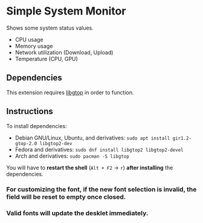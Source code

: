 # Simple System Monitor
Shows some system status values.
* CPU usage
* Memory usage
* Network utilization (Download, Upload)
* Temperature (CPU, GPU)

## Dependencies
This extension requires [libgtop](https://developer.gnome.org/libgtop/stable) in order to function.

## Instructions
To install dependencies:
* Debian GNU/Linux, Ubuntu, and derivatives:
    `sudo apt install gir1.2-gtop-2.0 libgtop2-dev`
* Fedora and derivatives:
    `sudo dnf install libgtop2 libgtop2-devel`
* Arch and derivatives:
    `sudo pacman -S libgtop`

You will have to **restart the shell** (`Alt + F2` &rarr; `r`) **after installing** the dependencies.

### For customizing the font, if the new font selection is invalid, the field will be reset to empty once closed.
### Valid fonts will update the desklet immediately.
